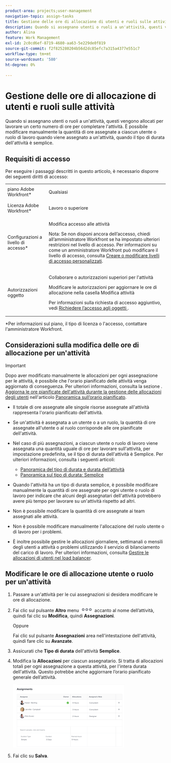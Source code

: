 ```yaml
---
product-area: projects;user-management
navigation-topic: assign-tasks
title: Gestione delle ore di allocazione di utenti e ruoli sulle attività
description: Quando si assegnano utenti o ruoli a un'attività, questi vengono allocati per lavorare un certo numero di ore per completare l'attività. È possibile modificare manualmente la quantità di ore assegnate a ciascun utente o ruolo di lavoro quando viene assegnato a un'attività, quando il tipo di durata dell'attività è semplice.
author: Alina
feature: Work Management
exl-id: 2c0cd6ef-8719-4680-aa63-5e229de0f819
source-git-commit: f2f825280204b56d2dc85efc7a315a4377e551c7
workflow-type: tm+mt
source-wordcount: '580'
ht-degree: 0%

---
```


# Gestione delle ore di allocazione di utenti e ruoli sulle attività

Quando si assegnano utenti o ruoli a un&#39;attività, questi vengono allocati per lavorare un certo numero di ore per completare l&#39;attività. È possibile modificare manualmente la quantità di ore assegnate a ciascun utente o ruolo di lavoro quando viene assegnato a un&#39;attività, quando il tipo di durata dell&#39;attività è semplice.

## Requisiti di accesso

Per eseguire i passaggi descritti in questo articolo, è necessario disporre dei seguenti diritti di accesso:

<table style="table-layout:auto"> 
 <col> 
 <col> 
 <tbody> 
  <tr> 
   <td role="rowheader">piano Adobe Workfront*</td> 
   <td> <p>Qualsiasi</p> </td> 
  </tr> 
  <tr> 
   <td role="rowheader">Licenza Adobe Workfront*</td> 
   <td> <p>Lavoro o superiore</p> </td> 
  </tr> 
  <tr> 
   <td role="rowheader">Configurazioni a livello di accesso*</td> 
   <td> <p>Modifica accesso alle attività</p> <p>Nota: Se non disponi ancora dell’accesso, chiedi all’amministratore Workfront se ha impostato ulteriori restrizioni nel livello di accesso. Per informazioni su come un amministratore Workfront può modificare il livello di accesso, consulta <a href="../../../administration-and-setup/add-users/configure-and-grant-access/create-modify-access-levels.md" class="MCXref xref">Creare o modificare livelli di accesso personalizzati</a>.</p> </td> 
  </tr> 
  <tr> 
   <td role="rowheader">Autorizzazioni oggetto</td> 
   <td> <p>Collaborare o autorizzazioni superiori per l'attività</p> <p>Modificare le autorizzazioni per aggiornare le ore di allocazione nella casella Modifica attività</p> <p>Per informazioni sulla richiesta di accesso aggiuntivo, vedi <a href="../../../workfront-basics/grant-and-request-access-to-objects/request-access.md" class="MCXref xref">Richiedere l’accesso agli oggetti </a>.</p> </td> 
  </tr> 
 </tbody> 
</table>

&#42;Per informazioni sul piano, il tipo di licenza o l&#39;accesso, contattare l&#39;amministratore Workfront.

## Considerazioni sulla modifica delle ore di allocazione per un&#39;attività

>[!IMPORTANT]
>
>Dopo aver modificato manualmente le allocazioni per ogni assegnazione per le attività, è possibile che l&#39;orario pianificato delle attività venga aggiornato di conseguenza. Per ulteriori informazioni, consulta la sezione . [Aggiorna le ore pianificate dell&#39;attività durante la gestione delle allocazioni degli utenti](../../../manage-work/tasks/task-information/planned-hours.md#update) nell&#39;articolo [Panoramica sull’orario pianificato](../../../manage-work/tasks/task-information/planned-hours.md).

* Il totale di ore assegnate alle singole risorse assegnate all&#39;attività rappresenta l&#39;orario pianificato dell&#39;attività.
* Se un&#39;attività è assegnata a un utente o a un ruolo, la quantità di ore assegnate all&#39;utente o al ruolo corrisponde alle ore pianificate dell&#39;attività.
* Nel caso di più assegnazioni, a ciascun utente o ruolo di lavoro viene assegnata una quantità uguale di ore per lavorare sull&#39;attività, per impostazione predefinita, se il tipo di durata dell&#39;attività è Semplice. Per ulteriori informazioni, consulta i seguenti articoli:

   * [Panoramica del tipo di durata e durata dell’attività](../../../manage-work/tasks/taskdurtn/task-duration-and-duration-type.md)
   * [Panoramica sul tipo di durata: Semplice](../../../manage-work/tasks/taskdurtn/simple-duration-type.md)

* Quando l&#39;attività ha un tipo di durata semplice, è possibile modificare manualmente la quantità di ore assegnate per ogni utente o ruolo di lavoro per indicare che alcuni degli assegnatari dell&#39;attività potrebbero avere più tempo per lavorare su un&#39;attività rispetto ad altri.
* Non è possibile modificare la quantità di ore assegnate ai team assegnati alle attività.
* Non è possibile modificare manualmente l&#39;allocazione del ruolo utente o di lavoro per i problemi.
* È inoltre possibile gestire le allocazioni giornaliere, settimanali o mensili degli utenti a attività o problemi utilizzando il servizio di bilanciamento del carico di lavoro. Per ulteriori informazioni, consulta [Gestire le allocazioni di utenti nel load balancer](../../../resource-mgmt/workload-balancer/manage-user-allocations-workload-balancer.md).

## Modificare le ore di allocazione utente o ruolo per un&#39;attività

1. Passare a un&#39;attività per le cui assegnazioni si desidera modificare le ore di allocazione.
1. Fai clic sul pulsante **Altro** menu ![](assets/qs-more-icon-on-an-object.png) accanto al nome dell’attività, quindi fai clic su **Modifica**, quindi **Assegnazioni**.

   Oppure

   Fai clic sul pulsante **Assegnazioni** area nell&#39;intestazione dell&#39;attività, quindi fare clic su **Avanzate**.

1. Assicurati che **Tipo di durata** dell&#39;attività **Semplice**.
1. Modifica la **Allocazioni** per ciascun assegnatario. Si tratta di allocazioni totali per ogni assegnazione a questa attività, per l&#39;intera durata dell&#39;attività. Questo potrebbe anche aggiornare l’orario pianificato generale dell’attività.

   ![](assets/advanced-assignments-simple-duration-multiple-resources-nwe-350x198.png)

1. Fai clic su **Salva**.
